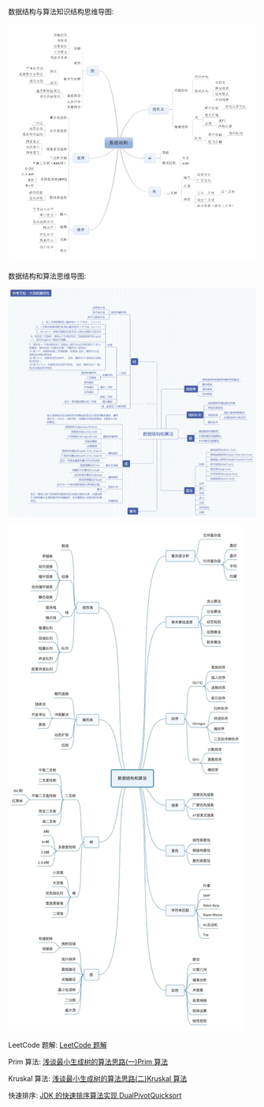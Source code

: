 数据结构与算法知识结构思维导图:

![数据结构与算法知识结构思维导图](images/datastructure.png)

数据结构和算法思维导图:

![数据结构与算法知识结构思维导图](images/datastructure2.png)

![数据结构与算法知识结构思维导图](images/datastructure3.jpg)

LeetCode 题解: [LeetCode 题解](http://so.csdn.net/so/search/s.do?p=1&q=Leet+Code+OJ&t=blog&u=Lnho2015)

Prim 算法: [浅谈最小生成树的算法思路(一)Prim 算法](http://blog.csdn.net/lnho2015/article/details/50674845)

Kruskal 算法: [浅谈最小生成树的算法思路(二)Kruskal 算法](http://blog.csdn.net/lnho2015/article/details/50676324)

快速排序: [JDK 的快速排序算法实现 DualPivotQuicksort](http://blog.csdn.net/lnho2015/article/details/50669816)